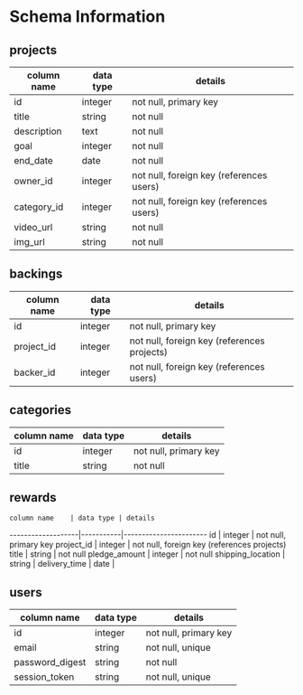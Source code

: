 # Schema Information

## projects
column name | data type | details
------------|-----------|-----------------------
id          | integer   | not null, primary key
title       | string    | not null
description | text      | not null
goal        | integer   | not null
end_date    | date      | not null
owner_id    | integer   | not null, foreign key (references users)
category_id | integer   | not null, foreign key (references users)
video_url   | string    | not null
img_url     | string    | not null

## backings
column name | data type | details
------------|-----------|-----------------------
id          | integer   | not null, primary key
project_id  | integer   | not null, foreign key (references projects)
backer_id   | integer   | not null, foreign key (references users)

## categories
column name | data type | details
------------|-----------|-----------------------
id          | integer   | not null, primary key
title       | string    | not null

## rewards
    column name    | data type | details
-------------------|-----------|-----------------------
id                 | integer   | not null, primary key
project_id         | integer   | not null, foreign key (references projects)
title              | string    | not null
pledge_amount      | integer   | not null
shipping_location  | string    |
delivery_time      | date      | 

## users
column name     | data type | details
----------------|-----------|-----------------------
id              | integer   | not null, primary key
email           | string    | not null, unique
password_digest | string    | not null
session_token   | string    | not null, unique
